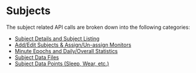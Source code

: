Subjects
===

The subject related API calls are broken down into the following categories:

* [Subject Details and Subject Listing](./subjects/subject_add_edit.md) 
* [Add/Edit Subjects & Assign/Un-assign Monitors](./subject_add_edit.md)
* [Minute Epochs and Daily/Overall Statistics](./subject_summarydata.md) 
* [Subject Data Files](./subject_uploads.md)
* [Subject Data Points (Sleep, Wear, etc.)](./subject_sleep_wear.md) 

